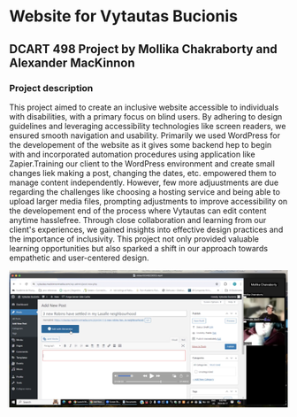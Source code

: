 # Website for Vytautas Bucionis 
## DCART 498 Project by Mollika Chakraborty and Alexander MacKinnon

### Project description 

This project aimed to create an inclusive website accessible to individuals with disabilities, with a primary focus on blind users. By adhering to design guidelines and leveraging accessibility technologies like screen readers, we ensured smooth navigation and usability. Primarily we used WordPress for the developement of the website as it gives some backend hep to begin with and incorporated automation procedures using application like Zapier.Training our client to the WordPress environment and create small changes liek making a post, changing the dates, etc. empowered them to manage content independently. However, few more adjuustments are due regarding the challenges like choosing a hosting service and being able to upload larger media files, prompting adjustments to improve accessibility on the developement end of the process where Vytautas can edit content anytime hasslefree. Through close collaboration and learning from our client's experiences, we gained insights into effective design practices and the importance of inclusivity. This project not only provided valuable learning opportunities but also sparked a shift in our approach towards empathetic and user-centered design.

![Playtest Image 2](Images/Vytautas.png)
